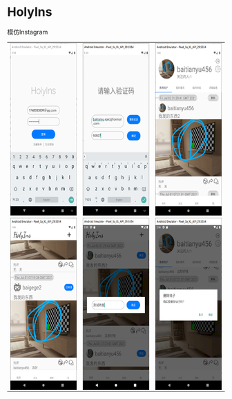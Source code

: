 # HolyIns
模仿Instagram

<table>
  <tr>
    <td>
      <div align="center">
        <img src="./assets/1.png" height = "400" alt="图片名称" align=center />
      </div>
    </td>
    <td>
      <div>
        <img src="./assets/2.png" height = "400" alt="图片名称" align=center />
      </div>
    </td>
    <td>
      <div>
        <img src="./assets/3.png" height = "400" alt="图片名称" align=center />
      </div>
    </td>
  </tr>
  <tr>
    <td>
      <div align="center">
        <img src="./assets/4.png" height = "400" alt="图片名称" align=center />
      </div>
    </td>
    <td>
      <div>
        <img src="./assets/5.png" height = "400" alt="图片名称" align=center />
      </div>
    </td>
    <td>
      <div>
        <img src="./assets/6.png" height = "400" alt="图片名称" align=center />
      </div>
    </td>
  </tr>
</table>
